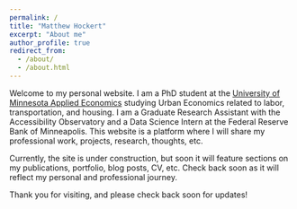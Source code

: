 ```yaml
---
permalink: /
title: "Matthew Hockert"
excerpt: "About me"
author_profile: true
redirect_from: 
  - /about/
  - /about.html
---
```


Welcome to my personal website. I am a PhD student at the [University of Minnesota Applied Economics](https://apec.umn.edu) studying Urban Economics related to labor, transportation, and housing.  I am a Graduate Research Assistant with the Accessibility Observatory and a Data Science Intern at the Federal Reserve Bank of Minneapolis. This website is a platform where I will share my professional work, projects, research, thoughts, etc.

Currently, the site is under construction, but soon it will feature sections on my publications, portfolio, blog posts, CV, etc. Check back soon as it will reflect my personal and professional journey.

Thank you for visiting, and please check back soon for updates!